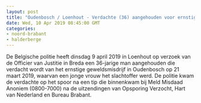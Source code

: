```yaml
---
layout: post
title: "Oudenbosch / Loenhout - Verdachte (36) aangehouden voor ernstig geweldsmisdrijf Oudenbosch"
date: Wed, 10 Apr 2019 08:45:00 GMT
categories: 
- noord-brabant 
- halderberge 
---
```


De Belgische politie heeft dinsdag 9 april 2019 in Loenhout op verzoek van de Officier van Justitie in Breda een 36-jarige man aangehouden die verdacht wordt van het ernstige geweldsmisdrijf in Oudenbosch op 21 maart 2019, waarvan een jonge vrouw het slachtoffer werd. De politie kwam de verdachte op het spoor na een tip die binnenkwam bij Meld Misdaad Anoniem (0800-7000) na de uitzendingen van Opsporing Verzocht, Hart van Nederland en Bureau Brabant.
